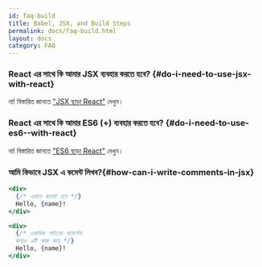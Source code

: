 ```yaml
---
id: faq-build
title: Babel, JSX, and Build Steps
permalink: docs/faq-build.html
layout: docs
category: FAQ
---
```


### React এর সাথে কি আমার JSX ব্যবহার করতে হবে? {#do-i-need-to-use-jsx-with-react}

না! বিস্তারিত জানতে ["JSX ছাড়া React"](/docs/react-without-jsx.html) দেখুন।

### React এর সাথে কি আমার ES6 (+) ব্যবহার করতে হবে? {#do-i-need-to-use-es6--with-react}

না! বিস্তারিত জানতে  ["ES6 ছাড়া React"](/docs/react-without-es6.html) দেখুন।

### আমি কিভাবে JSX এ কমেন্ট লিখব?{#how-can-i-write-comments-in-jsx}

```jsx
<div>
  {/* এখানে কমেন্ট হবে */}
  Hello, {name}!
</div>
```

```jsx
<div>
  {/* একাধিক লাইনের কমেন্টের
  জন্যও এটি কাজ করে */}
  Hello, {name}! 
</div>
```
